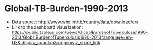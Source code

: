 # Global-TB-Burden-1990-2013
- Data source: http://www.who.int/tb/country/data/download/en/
- Link to the dashboard visualization: https://public.tableau.com/views/GlobalBurdenofTuberculosis1990-2013/GlobalBurdenofTuberculosis1990-2013?:language=en-US&:display_count=n&:origin=viz_share_link
